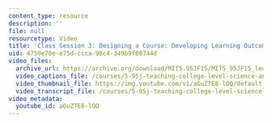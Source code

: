 ```yaml
---
content_type: resource
description: ''
file: null
resourcetype: Video
title: 'Class Session 3: Designing a Course: Developing Learning Outcomes'
uid: 4759e70e-e75d-ccca-98c4-349b9f80744d
video_files:
  archive_url: https://archive.org/download/MIT5.95JF15/MIT5_95JF15_lec03_300k.mp4
  video_captions_file: /courses/5-95j-teaching-college-level-science-and-engineering-fall-2015/e241f1b280915fe98a55faa65dcfac10_aGuZTE8-lOQ.vtt
  video_thumbnail_file: https://img.youtube.com/vi/aGuZTE8-lOQ/default.jpg
  video_transcript_file: /courses/5-95j-teaching-college-level-science-and-engineering-fall-2015/ddef5da7fe394f62090e55d25fb7e19b_aGuZTE8-lOQ.pdf
video_metadata:
  youtube_id: aGuZTE8-lOQ
---
```

